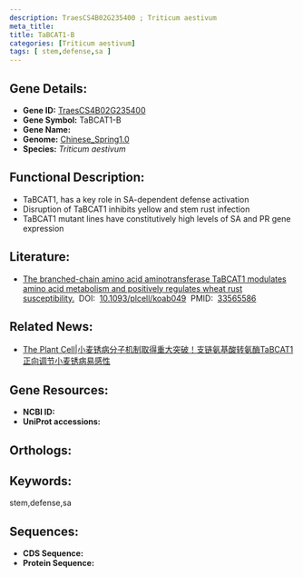 ```yaml
---
description: TraesCS4B02G235400 ; Triticum aestivum
meta_title:
title: TaBCAT1-B
categories: [Triticum aestivum]
tags: [ stem,defense,sa ]
---
```


## Gene Details:
- **Gene ID:**	[TraesCS4B02G235400]()
- **Gene Symbol:** TaBCAT1-B
- **Gene Name:** 
- **Genome:** [Chinese_Spring1.0]()
- **Species:** *Triticum aestivum*

## Functional Description:
   - TaBCAT1, has a key role in SA-dependent defense activation
   - Disruption of TaBCAT1 inhibits yellow and stem rust infection
   - TaBCAT1 mutant lines have constitutively high levels of SA and PR gene expression

## Literature:
   - [The branched-chain amino acid aminotransferase TaBCAT1 modulates amino acid metabolism and positively regulates wheat rust susceptibility.]( https://academic.oup.com/plcell/article/33/5/1728/6132265?login=true)&nbsp;&nbsp;DOI:&nbsp;&nbsp;[10.1093/plcell/koab049](https://academic.oup.com/plcell/article/33/5/1728/6132265?login=true)&nbsp;&nbsp;PMID:&nbsp;&nbsp;[33565586](https://pubmed.ncbi.nlm.nih.gov/33565586/)

## Related News:
   - [The Plant Cell|小麦锈病分子机制取得重大突破！支链氨基酸转氨酶TaBCAT1正向调节小麦锈病易感性](https://mp.weixin.qq.com/s?__biz=Mzg3MDEwNDEyMg==&mid=2247505216&idx=2&sn=55650b13643c0ae0f8a1e3e44bcbcdb3&chksm=ce907815f9e7f1031dd8ab9cee8fdeb05298d83bb8ad3d7c2b057ac6dcdbb5e1302cd02d378a&scene=27#wechat_redirect)

## Gene Resources:
- **NCBI ID:** [](https://www.ncbi.nlm.nih.gov/gene/?term=)
- **UniProt accessions:** [](https://www.uniprot.org/uniprotkb//entry)

## Orthologs:

## Keywords:
stem,defense,sa

## Sequences:
- **CDS Sequence:**
- **Protein Sequence:**
